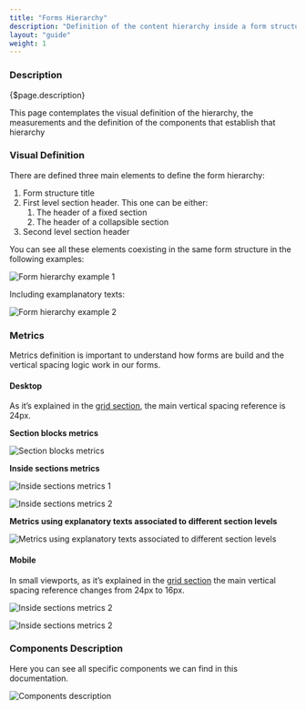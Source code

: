 ```yaml
---
title: "Forms Hierarchy"
description: "Definition of the content hierarchy inside a form structure and the components used to identify the different content blocks."
layout: "guide"
weight: 1
---
```


### Description

{$page.description}

This page contemplates the visual definition of the hierarchy, the measurements and the definition of the components that establish that hierarchy

### Visual Definition

There are defined three main elements to define the form hierarchy:
1. Form structure title
2. First level section header. This one can be either:
    1. The header of a fixed section
    2. The header of a collapsible section
3. Second level section header

You can see all these elements coexisting in the same form structure in the following examples:

![Form hierarchy example 1](../../../images/FormHierarchy1.png)

Including examplanatory texts:

![Form hierarchy example 2](../../../images/FormHierarchy2.png)

### Metrics

Metrics definition is important to understand how forms are build and the vertical spacing logic work in our forms.

#### Desktop

As it’s explained in the [grid section](../../designPrinciples/grid.html), the main vertical spacing reference is 24px.

__Section blocks metrics__

![Section blocks metrics](../../../images/FormHierarchy3.png)

__Inside sections metrics__

![Inside sections metrics 1](../../../images/FormHierarchy4.png)

![Inside sections metrics 2](../../../images/FormHierarchy5.png)

__Metrics using explanatory texts associated to different section levels__

![Metrics using explanatory texts associated to different section levels](../../../images/FormHierarchy6.png)

#### Mobile

In small viewports, as it’s explained in the [grid section](../../designPrinciples/grid.html) the main vertical spacing reference changes from 24px to 16px.

![Inside sections metrics 2](../../../images/FormHierarchy7.png)

![Inside sections metrics 2](../../../images/FormHierarchy8.png)

### Components Description

Here you can see all specific components we can find in this documentation.

![Components description](../../../images/FormHierarchy9.png)



